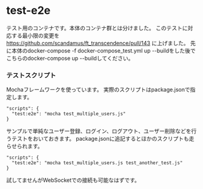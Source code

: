 # test-e2e

テスト用のコンテナです。本体のコンテナ群とは分けました。
このテストに対応する最小限の変更を https://github.com/scandamus/ft_transcendence/pull/143 に上げました。
先に本体のdocker-compose -f docker-compose_test.yml up --buildをした後でこちらのdocker-compose up --buildしてください。

### テストスクリプト
Mochaフレームワークを使っています。
実際のスクリプトはpackage.jsonで指定します。
```
"scripts": {
  "test:e2e": "mocha test_multiple_users.js"
}
```
サンプルで単純なユーザー登録、ログイン、ログアウト、ユーザー削除などを行うテストをおいておきます。
package.jsonに追記するとほかのスクリプトも走らせられます。
```
"scripts": {
  "test:e2e": "mocha test_multiple_users.js test_another_test.js"
}
```
試してませんがWebSocketでの接続も可能なはずです。

